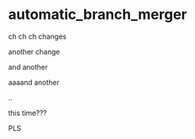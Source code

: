 # automatic_branch_merger

ch ch ch changes


another change

and another


aaaand another

..

this time???

PLS 
